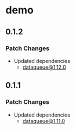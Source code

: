 # demo

## 0.1.2

### Patch Changes

- Updated dependencies
  - dataqueue@1.12.0

## 0.1.1

### Patch Changes

- Updated dependencies
  - dataqueue@1.11.0
